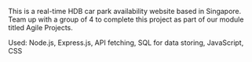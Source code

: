 This is a real-time HDB car park availability website based in Singapore. Team up with a group of 4 to complete this project as part of our module titled Agile Projects. 

Used: Node.js, Express.js, API fetching, SQL for data storing, JavaScript, CSS
